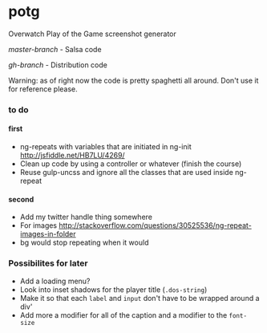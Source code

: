 # potg
Overwatch Play of the Game screenshot generator

*master-branch* - Salsa code

*gh-branch* - Distribution code

Warning: as of right now the code is pretty spaghetti all around. Don't use it for reference please.



### to do

#### first
* ng-repeats with variables that are initiated in ng-init http://jsfiddle.net/HB7LU/4269/ 
* Clean up code by using a controller or whatever (finish the course)
* Reuse gulp-uncss and ignore all the classes that are used inside ng-repeat

#### second
* Add my twitter handle thing somewhere
* For images http://stackoverflow.com/questions/30525536/ng-repeat-images-in-folder
* bg would stop repeating when it would




### Possibilites for later
* Add a loading menu?
* Look into inset shadows for the player title (`.dos-string`)
* Make it so that each `label` and `input` don't have to be wrapped around a div'
* Add more a modifier for all of the caption and a modifier to the `font-size`
